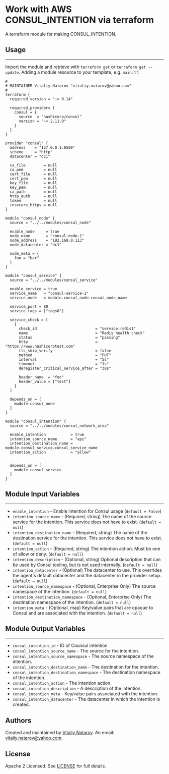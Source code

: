 # Work with AWS CONSUL_INTENTION via terraform

A terraform module for making CONSUL_INTENTION.


## Usage
----------------------
Import the module and retrieve with ```terraform get``` or ```terraform get --update```. Adding a module resource to your template, e.g. `main.tf`:

```
#
# MAINTAINER Vitaliy Natarov "vitaliy.natarov@yahoo.com"
#
terraform {
  required_version = "~> 0.14"

  required_providers {
    consul = {
      source  = "hashicorp/consul"
      version = "~> 2.11.0"
    }
  }
}

provider "consul" {
  address    = "127.0.0.1:8500"
  scheme     = "http"
  datacenter = "dc1"

  ca_file        = null
  ca_pem         = null
  cert_file      = null
  cert_pem       = null
  key_file       = null
  key_pem        = null
  ca_path        = null
  http_auth      = null
  token          = null
  insecure_https = null
}

module "consul_node" {
  source = "../../modules/consul_node"

  enable_node     = true
  node_name       = "consul-node-1"
  node_address    = "192.168.0.113"
  node_datacenter = "dc1"

  node_meta = {
    foo = "bar"
  }
}

module "consul_service" {
  source = "../../modules/consul_service"

  enable_service = true
  service_name   = "consul-service-1"
  service_node   = module.consul_node.consul_node_name

  service_port = 80
  service_tags = ["tags0"]

  service_check = [
    {
      check_id                          = "service:redis1"
      name                              = "Redis health check"
      status                            = "passing"
      http                              = "https://www.hashicorptest.com"
      tls_skip_verify                   = false
      method                            = "PUT"
      interval                          = "5s"
      timeout                           = "1s"
      deregister_critical_service_after = "30s"

      header_name  = "foo"
      header_value = ["test"]
    }
  ]

  depends_on = [
    module.consul_node
  ]
}

module "consul_intention" {
  source = "../../modules/consul_network_area"

  enable_intention           = true
  intention_source_name      = "api"
  intention_destination_name = module.consul_service.consul_service_name
  intention_action           = "allow"


  depends_on = [
    module.consul_service
  ]
}
```

## Module Input Variables
----------------------
- `enable_intention` - Enable intention for Consul usage (`default = False`)
- `intention_source_name` - (Required, string) The name of the source service for the intention. This service does not have to exist. (`default = null`)
- `intention_destination_name` - (Required, string) The name of the destination service for the intention. This service does not have to exist. (`default = null`)
- `intention_action` - (Required, string) The intention action. Must be one of allow or deny. (`default = null`)
- `intention_description` - (Optional, string) Optional description that can be used by Consul tooling, but is not used internally. (`default = null`)
- `intention_datacenter` - (Optional) The datacenter to use. This overrides the agent's default datacenter and the datacenter in the provider setup. (`default = null`)
- `intention_source_namespace` - (Optional, Enterprise Only) The source namespace of the intention. (`default = null`)
- `intention_destination_namespace` - (Optional, Enterprise Only) The destination namespace of the intention. (`default = null`)
- `intention_meta` - (Optional, map) Key/value pairs that are opaque to Consul and are associated with the intention. (`default = null`)

## Module Output Variables
----------------------
- `consul_intention_id` - ID of Counsul intention
- `consul_intention_source_name` - The source for the intention.
- `consul_intention_source_namespace` - The source namespace of the intention.
- `consul_intention_destination_name` - The destination for the intention.
- `consul_intention_destination_namespace` - The destination namespace of the intention.
- `consul_intention_action` - The intention action.
- `consul_intention_description` - A description of the intention.
- `consul_intention_meta` - Key/value pairs associated with the intention.
- `consul_intention_datacenter` - The datacenter in which the intention is created.


## Authors

Created and maintained by [Vitaliy Natarov](https://github.com/SebastianUA). An email: [vitaliy.natarov@yahoo.com](vitaliy.natarov@yahoo.com).

## License

Apache 2 Licensed. See [LICENSE](https://github.com/SebastianUA/terraform/blob/master/LICENSE) for full details.

